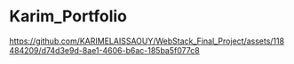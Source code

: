# Karim_Portfolio



https://github.com/KARIMELAISSAOUY/WebStack_Final_Project/assets/118484209/d74d3e9d-8ae1-4606-b6ac-185ba5f077c8

